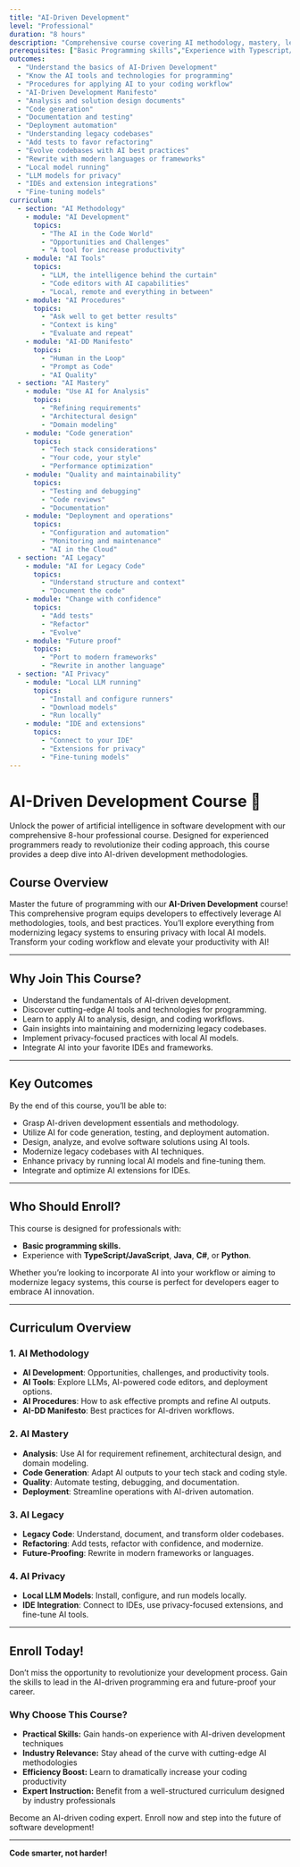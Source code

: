 ```yaml
---
title: "AI-Driven Development"
level: "Professional"
duration: "8 hours"
description: "Comprehensive course covering AI methodology, mastery, legacy systems, and privacy to leverage AI in development effectively."
prerequisites: ["Basic Programming skills","Experience with Typescript/Javascript, Java or C# and Python"]
outcomes:
  - "Understand the basics of AI-Driven Development"
  - "Know the AI tools and technologies for programming"
  - "Procedures for applying AI to your coding workflow"
  - "AI-Driven Development Manifesto"
  - "Analysis and solution design documents"
  - "Code generation"
  - "Documentation and testing"
  - "Deployment automation"
  - "Understanding legacy codebases"
  - "Add tests to favor refactoring"
  - "Evolve codebases with AI best practices"
  - "Rewrite with modern languages or frameworks"
  - "Local model running"
  - "LLM models for privacy"
  - "IDEs and extension integrations"
  - "Fine-tuning models"
curriculum:
  - section: "AI Methodology"
    - module: "AI Development"
      topics:
        - "The AI in the Code World"
        - "Opportunities and Challenges"
        - "A tool for increase productivity"
    - module: "AI Tools"
      topics:
        - "LLM, the intelligence behind the curtain"
        - "Code editors with AI capabilities"
        - "Local, remote and everything in between"
    - module: "AI Procedures"
      topics:
        - "Ask well to get better results"
        - "Context is king"
        - "Evaluate and repeat"
    - module: "AI-DD Manifesto"
      topics:
        - "Human in the Loop"
        - "Prompt as Code"
        - "AI Quality"
  - section: "AI Mastery"
    - module: "Use AI for Analysis"
      topics:
        - "Refining requirements"
        - "Architectural design"
        - "Domain modeling"
    - module: "Code generation"
      topics:
        - "Tech stack considerations"
        - "Your code, your style"
        - "Performance optimization"
    - module: "Quality and maintainability"
      topics:
        - "Testing and debugging"
        - "Code reviews"
        - "Documentation"
    - module: "Deployment and operations"
      topics:
        - "Configuration and automation"
        - "Monitoring and maintenance"
        - "AI in the Cloud"
  - section: "AI Legacy"
    - module: "AI for Legacy Code"
      topics:
        - "Understand structure and context"
        - "Document the code"
    - module: "Change with confidence"
      topics:
        - "Add tests"
        - "Refactor"
        - "Evolve"
    - module: "Future proof"
      topics:
        - "Port to modern frameworks"
        - "Rewrite in another language"
  - section: "AI Privacy"
    - module: "Local LLM running"
      topics:
        - "Install and configure runners"
        - "Download models"
        - "Run locally"
    - module: "IDE and extensions"
      topics:
        - "Connect to your IDE"
        - "Extensions for privacy"
        - "Fine-tuning models"
---
```


# AI-Driven Development Course 🚀

Unlock the power of artificial intelligence in software development with our comprehensive 8-hour professional course. Designed for experienced programmers ready to revolutionize their coding approach, this course provides a deep dive into AI-driven development methodologies.

## Course Overview

Master the future of programming with our **AI-Driven Development** course! This comprehensive program equips developers to effectively leverage AI methodologies, tools, and best practices. You’ll explore everything from modernizing legacy systems to ensuring privacy with local AI models. Transform your coding workflow and elevate your productivity with AI!

---

## Why Join This Course?

- Understand the fundamentals of AI-driven development.
- Discover cutting-edge AI tools and technologies for programming.
- Learn to apply AI to analysis, design, and coding workflows.
- Gain insights into maintaining and modernizing legacy codebases.
- Implement privacy-focused practices with local AI models.
- Integrate AI into your favorite IDEs and frameworks.

---

## Key Outcomes

By the end of this course, you’ll be able to:
- Grasp AI-driven development essentials and methodology.
- Utilize AI for code generation, testing, and deployment automation.
- Design, analyze, and evolve software solutions using AI tools.
- Modernize legacy codebases with AI techniques.
- Enhance privacy by running local AI models and fine-tuning them.
- Integrate and optimize AI extensions for IDEs.

---

## Who Should Enroll?

This course is designed for professionals with:
- **Basic programming skills.**
- Experience with **TypeScript/JavaScript**, **Java**, **C#**, or **Python**.

Whether you’re looking to incorporate AI into your workflow or aiming to modernize legacy systems, this course is perfect for developers eager to embrace AI innovation.

---

## Curriculum Overview

### **1. AI Methodology**
- **AI Development**: Opportunities, challenges, and productivity tools.
- **AI Tools**: Explore LLMs, AI-powered code editors, and deployment options.
- **AI Procedures**: How to ask effective prompts and refine AI outputs.
- **AI-DD Manifesto**: Best practices for AI-driven workflows.

### **2. AI Mastery**
- **Analysis**: Use AI for requirement refinement, architectural design, and domain modeling.
- **Code Generation**: Adapt AI outputs to your tech stack and coding style.
- **Quality**: Automate testing, debugging, and documentation.
- **Deployment**: Streamline operations with AI-driven automation.

### **3. AI Legacy**
- **Legacy Code**: Understand, document, and transform older codebases.
- **Refactoring**: Add tests, refactor with confidence, and modernize.
- **Future-Proofing**: Rewrite in modern frameworks or languages.

### **4. AI Privacy**
- **Local LLM Models**: Install, configure, and run models locally.
- **IDE Integration**: Connect to IDEs, use privacy-focused extensions, and fine-tune AI tools.

---

## Enroll Today!

Don’t miss the opportunity to revolutionize your development process. Gain the skills to lead in the AI-driven programming era and future-proof your career.  

### Why Choose This Course?
- **Practical Skills:** Gain hands-on experience with AI-driven development techniques
- **Industry Relevance:** Stay ahead of the curve with cutting-edge AI methodologies
- **Efficiency Boost:** Learn to dramatically increase your coding productivity
- **Expert Instruction:** Benefit from a well-structured curriculum designed by industry professionals

Become an AI-driven coding expert. Enroll now and step into the future of software development!

---

**Code smarter, not harder!**

